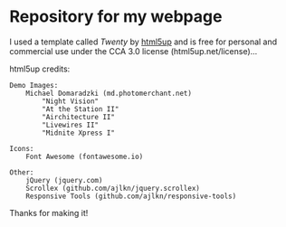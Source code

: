 # Repository for my webpage

I used a template called *Twenty* by [html5up](https://html5up.net/twenty) and is free for personal and commercial use under the CCA 3.0 license (html5up.net/license)...



html5up credits:

	Demo Images:
		Michael Domaradzki (md.photomerchant.net)
			"Night Vision"
			"At the Station II"
			"Airchitecture II"
			"Livewires II"
			"Midnite Xpress I"

	Icons:
		Font Awesome (fontawesome.io)

	Other:
		jQuery (jquery.com)
		Scrollex (github.com/ajlkn/jquery.scrollex)
		Responsive Tools (github.com/ajlkn/responsive-tools)
 Thanks for making it!
